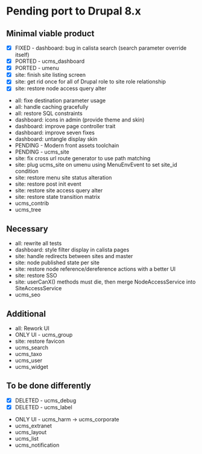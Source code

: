 # Pending port to Drupal 8.x

## Minimal viable product

 - [x] FIXED - dashboard: bug in calista search (search parameter override itself)
 - [x] PORTED - ucms_dashboard
 - [x] PORTED - umenu
 - [x] site: finish site listing screen
 - [x] site: get rid once for all of Drupal role to site role relationship
 - [x] site: restore node access query alter
 - all: fixe destination parameter usage
 - all: handle caching gracefully
 - all: restore SQL constraints
 - dashboard: icons in admin (provide theme and skin)
 - dashboard: improve page controller trait
 - dashboard: improve seven fixes
 - dashboard: untangle display skin
 - PENDING - Modern front assets toolchain
 - PENDING - ucms_site
 - site: fix cross url route generator to use path matching
 - site: plug ucms_site on umenu using MenuEnvEvent to set site_id condition
 - site: restore menu site status alteration
 - site: restore post init event
 - site: restore site access query alter
 - site: restore state transition matrix
 - ucms_contrib
 - ucms_tree

## Necessary

 - all: rewrite all tests
 - dashboard: style filter display in calista pages
 - site: handle redirects between sites and master
 - site: node published state per site
 - site: restore node reference/dereference actions with a better UI
 - site: restore SSO
 - site: userCanX() methods must die, then merge NodeAccessService into SiteAccessService
 - ucms_seo

## Additional

 - all: Rework UI
 - ONLY UI - ucms_group
 - site: restore favicon
 - ucms_search
 - ucms_taxo
 - ucms_user
 - ucms_widget

## To be done differently

 - [x] DELETED - ucms_debug
 - [x] DELETED - ucms_label
 - ONLY UI - ucms_harm -> ucms_corporate
 - ucms_extranet
 - ucms_layout
 - ucms_list
 - ucms_notification
